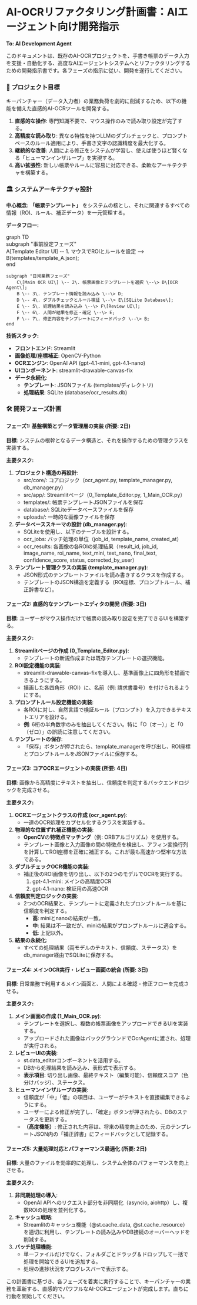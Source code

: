 # **AI-OCRリファクタリング計画書：AIエージェント向け開発指示**

**To: AI Development Agent**

このドキュメントは、既存のAI-OCRプロジェクトを、手書き帳票のデータ入力を支援・自動化する、高度なAIエージェントシステムへとリファクタリングするための開発指示書です。各フェーズの指示に従い、開発を遂行してください。

### **🎯 プロジェクト目標**

キーパンチャー（データ入力者）の業務負荷を劇的に削減するため、以下の機能を備えた直感的AI-OCRツールを開発する。

1. **直感的な操作**: 専門知識不要で、マウス操作のみで読み取り設定が完了する。  
2. **高精度な読み取り**: 異なる特性を持つLLMのダブルチェックと、プロンプトベースのルール適用により、手書き文字の認識精度を最大化する。  
3. **継続的な改善**: 人間による修正をシステムが学習し、使えば使うほど賢くなる「ヒューマンインザループ」を実現する。  
4. **高い拡張性**: 新しい帳票やルールに容易に対応できる、柔軟なアーキテクチャを構築する。

### **🏛️ システムアーキテクチャ設計**

**中心概念**: **「帳票テンプレート」** をシステムの核とし、それに関連するすべての情報（ROI、ルール、補正データ）を一元管理する。

**データフロー:**

graph TD  
    subgraph "事前設定フェーズ"  
        A\[Template Editor UI\] \-- 1\. マウスでROIとルールを設定 \--\> B(templates/template\_A.json);  
    end

    subgraph "日常業務フェーズ"  
        C\[Main OCR UI\] \-- 2\. 帳票画像とテンプレートを選択 \--\> D\[OCR Agent\];  
        B \-- 3\. テンプレート情報を読み込み \--\> D;  
        D \-- 4\. ダブルチェックとルール検証 \--\> E\[SQLite Database\];  
        E \-- 5\. 処理結果を読み込み \--\> F\[Review UI\];  
        F \-- 6\. 人間が結果を修正・確定 \--\> E;  
        F \-- 7\. 修正内容をテンプレートにフィードバック \--\> B;  
    end

**技術スタック:**

* **フロントエンド**: Streamlit  
* **画像処理/座標補正**: OpenCV-Python  
* **OCRエンジン**: OpenAI API (gpt-4.1-mini, gpt-4.1-nano)  
* **UIコンポーネント**: streamlit-drawable-canvas-fix
* **データ永続化**:  
  * **テンプレート**: JSONファイル (templates/ディレクトリ)  
  * **処理結果**: SQLite (database/ocr\_results.db)

### **🛠️ 開発フェーズ計画**

#### **フェーズ1: 基盤構築とデータ管理層の実装 (所要: 2日)**

**目標**: システムの根幹となるデータ構造と、それを操作するための管理クラスを実装する。

**主要タスク:**

1. **プロジェクト構造の再設計**:  
   * src/core/: コアロジック（ocr\_agent.py, template\_manager.py, db\_manager.py）  
   * src/app/: Streamlitページ（0\_Template\_Editor.py, 1\_Main\_OCR.py）  
   * templates/: 帳票テンプレートJSONファイルを保存  
   * database/: SQLiteデータベースファイルを保存  
   * uploads/: 一時的な画像ファイルを保存  
2. **データベーススキーマの設計 (db\_manager.py)**:  
   * SQLiteを使用し、以下のテーブルを設計する。  
   * ocr\_jobs: バッチ処理の単位（job\_id, template\_name, created\_at）  
   * ocr\_results: 各画像の各ROIの処理結果（result\_id, job\_id, image\_name, roi\_name, text\_mini, text\_nano, final\_text, confidence\_score, status, corrected\_by\_user）  
3. **テンプレート管理クラスの実装 (template\_manager.py)**:  
   * JSON形式のテンプレートファイルを読み書きするクラスを作成する。  
   * テンプレートのJSON構造を定義する（ROI座標、プロンプトルール、補正辞書など）。

#### **フェーズ2: 直感的なテンプレートエディタの開発 (所要: 3日)**

**目標**: ユーザーがマウス操作だけで帳票の読み取り設定を完了できるUIを構築する。

**主要タスク:**

1. **Streamlitページの作成 (0\_Template\_Editor.py)**:  
   * テンプレートの新規作成または既存テンプレートの選択機能。  
2. **ROI設定機能の実装**:  
   * streamlit-drawable-canvas-fixを導入し、基準画像上に四角形を描画できるようにする。
   * 描画した各四角形（ROI）に、名前（例: 請求書番号）を付けられるようにする。  
3. **プロンプトルール設定機能の実装**:  
   * 各ROIに対し、自然言語で検証ルール（プロンプト）を入力できるテキストエリアを設ける。  
   * **例**: 6桁の半角数字のみを抽出してください。特に「O（オー）」と「0（ゼロ）」の誤読に注意してください。  
4. **テンプレートの保存**:  
   * 「保存」ボタンが押されたら、template\_managerを呼び出し、ROI座標とプロンプトルールをJSONファイルに保存する。

#### **フェーズ3: コアOCRエージェントの実装 (所要: 4日)**

**目標**: 画像から高精度にテキストを抽出し、信頼度を判定するバックエンドロジックを完成させる。

**主要タスク:**

1. **OCRエージェントクラスの作成 (ocr\_agent.py)**:  
   * 一連のOCR処理をカプセル化するクラスを実装する。  
2. **物理的な位置ずれ補正機能の実装**:  
   * **OpenCV**の**特徴点マッチング**（例: ORBアルゴリズム）を使用する。  
   * テンプレート画像と入力画像の間の特徴点を検出し、アフィン変換行列を計算してROI座標を正確に補正する。これが最も高速かつ堅牢な方法である。  
3. **ダブルチェックOCR機能の実装**:  
   * 補正後のROI画像を切り出し、以下の2つのモデルでOCRを実行する。  
     1. gpt-4.1-mini: メインの高精度OCR  
     2. gpt-4.1-nano: 検証用の高速OCR  
4. **信頼度判定ロジックの実装**:  
   * 2つのOCR結果と、テンプレートに定義されたプロンプトルールを基に信頼度を判定する。  
     * **高**: miniとnanoの結果が一致。  
     * **中**: 結果は不一致だが、miniの結果がプロンプトルールに適合する。  
     * **低**: 上記以外。  
5. **結果の永続化**:  
   * すべての処理結果（両モデルのテキスト、信頼度、ステータス）をdb\_manager経由でSQLiteに保存する。

#### **フェーズ4: メインOCR実行・レビュー画面の統合 (所要: 3日)**

**目標**: 日常業務で利用するメイン画面と、人間による確認・修正フローを完成させる。

**主要タスク:**

1. **メイン画面の作成 (1\_Main\_OCR.py)**:  
   * テンプレートを選択し、複数の帳票画像をアップロードできるUIを実装する。  
   * アップロードされた画像はバックグラウンドでOcrAgentに渡され、処理が実行される。  
2. **レビューUIの実装**:  
   * st.data\_editorコンポーネントを活用する。  
   * DBから処理結果を読み込み、表形式で表示する。  
   * **表示項目**: 切り出し画像、最終テキスト（編集可能）、信頼度スコア（色分けバッジ）、ステータス。  
3. **ヒューマンインザループの実装**:  
   * 信頼度が「中」「低」の項目は、ユーザーがテキストを直接編集できるようにする。  
   * ユーザーによる修正が完了し、「確定」ボタンが押されたら、DBのステータスを更新する。  
   * **（高度機能）**: 修正された内容は、将来の精度向上のため、元のテンプレートJSON内の「補正辞書」にフィードバックとして記録する。

#### **フェーズ5: 大量処理対応とパフォーマンス最適化 (所要: 2日)**

**目標**: 大量のファイルを効率的に処理し、システム全体のパフォーマンスを向上させる。

**主要タスク:**

1. **非同期処理の導入**:  
   * OpenAI APIへのリクエスト部分を非同期化（asyncio, aiohttp）し、複数ROIの処理を並列化する。  
2. **キャッシュ戦略**:  
   * Streamlitのキャッシュ機能（@st.cache\_data, @st.cache\_resource）を適切に利用し、テンプレートの読み込みやDB接続のオーバーヘッドを削減する。  
3. **バッチ処理機能**:  
   * 単一ファイルだけでなく、フォルダごとドラッグ＆ドロップして一括で処理を開始できるUIを追加する。  
   * 処理の進捗状況をプログレスバーで表示する。

この計画書に基づき、各フェーズを着実に実行することで、キーパンチャーの業務を革新する、直感的でパワフルなAI-OCRエージェントが完成します。直ちに行動を開始してください。